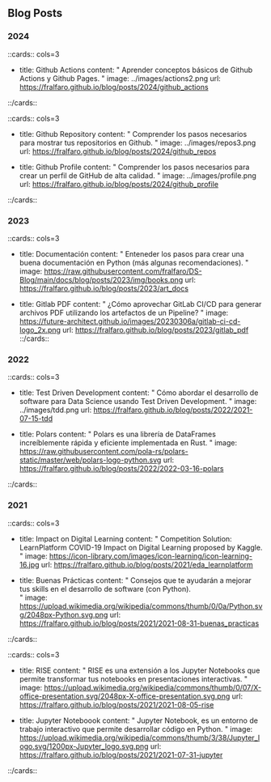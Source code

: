 ## Blog Posts

### 2024

::cards:: cols=3

- title:  Github Actions
  content: "
  Aprender conceptos básicos de Github Actions y Github Pages.
  "
  image: ../images/actions2.png
  url: https://fralfaro.github.io/blog/posts/2024/github_actions


::/cards::

::cards:: cols=3

- title:  Github Repository
  content: "
  Comprender los pasos necesarios para mostrar tus repositorios en Github.
  "
  image: ../images/repos3.png
  url: https://fralfaro.github.io/blog/posts/2024/github_repos

- title:  Github Profile
  content: "
  Comprender los pasos necesarios para crear un perfil de GitHub de alta calidad.
  "
  image: ../images/profile.png
  url: https://fralfaro.github.io/blog/posts/2024/github_profile


::/cards::

### 2023

::cards:: cols=3

- title:  Documentación
  content: "
  Enteneder los pasos para crear una buena documentación en Python (más algunas recomendaciones).
  "
  image: https://raw.githubusercontent.com/fralfaro/DS-Blog/main/docs/blog/posts/2023/img/books.png
  url: https://fralfaro.github.io/blog/posts/2023/art_docs

- title:  Gitlab PDF
  content: "
  ¿Cómo aprovechar GitLab CI/CD para generar archivos PDF utilizando los artefactos de un Pipeline?
  "
  image: https://future-architect.github.io/images/20230306a/gitlab-ci-cd-logo_2x.png
  url: https://fralfaro.github.io/blog/posts/2023/gitlab_pdf
::/cards::

### 2022

::cards:: cols=3

- title: Test Driven Development
  content: "
  Cómo abordar el desarrollo de software para Data Science usando Test Driven Development. 
  "
  image: ../images/tdd.png
  url: https://fralfaro.github.io/blog/posts/2022/2021-07-15-tdd

- title:  Polars
  content: "
  Polars es una librería de DataFrames increíblemente rápida y eficiente  implementada en Rust.
  "
  image: https://raw.githubusercontent.com/pola-rs/polars-static/master/web/polars-logo-python.svg
  url: https://fralfaro.github.io/blog/posts/2022/2022-03-16-polars



::/cards::

### 2021

::cards:: cols=3

- title:  Impact on Digital Learning
  content: "
  Competition Solution:  LearnPlatform  COVID-19 Impact on Digital Learning proposed by Kaggle. 
  "
  image: https://icon-library.com/images/icon-learning/icon-learning-16.jpg
  url: https://fralfaro.github.io/blog/posts/2021/eda_learnplatform

- title:  Buenas Prácticas
  content: "
  Consejos que te ayudarán a mejorar tus skills en el desarrollo de software (con Python).  
  "
  image: https://upload.wikimedia.org/wikipedia/commons/thumb/0/0a/Python.svg/2048px-Python.svg.png
  url: https://fralfaro.github.io/blog/posts/2021/2021-08-31-buenas_practicas

::/cards::


::cards:: cols=3

- title: RISE
  content: "
  RISE es una extensión a los Jupyter Notebooks que permite transformar
  tus notebooks en presentaciones interactivas.
  "
  image: https://upload.wikimedia.org/wikipedia/commons/thumb/0/07/X-office-presentation.svg/2048px-X-office-presentation.svg.png
  url: https://fralfaro.github.io/blog/posts/2021/2021-08-05-rise

- title: Jupyter Noteboook
  content: "
  Jupyter Notebook, es un entorno de trabajo interactivo que permite desarrollar código en Python.
  "
  image: https://upload.wikimedia.org/wikipedia/commons/thumb/3/38/Jupyter_logo.svg/1200px-Jupyter_logo.svg.png
  url: https://fralfaro.github.io/blog/posts/2021/2021-07-31-jupyter

::/cards::